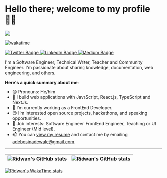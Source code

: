 # Hello there; welcome to my profile 👋🏾

![](https://komarev.com/ghpvc/?username=RidwanAdebosin) 

[![wakatime](https://wakatime.com/badge/user/018d44da-1a46-4707-a830-98c7a4c450ca.svg?style=for-the-badge)](https://wakatime.com/@018d44da-1a46-4707-a830-98c7a4c450ca)

<p align="start">
  <a href="https://twitter.com/Ridwan_Adebosin">
    <img src="https://img.shields.io/badge/-@Ridwan_Adebosin-black?style=for-the-badge&logo=twitter&logoColor=white" alt="Twitter Badge">
  </a>
  <a href="https://www.linkedin.com/in/ridwan-adebosin/">
    <img src="https://img.shields.io/badge/-Ridwan_Adebosin-blue?style=for-the-badge&logo=linkedin&logoColor=white" alt="LinkedIn Badge">
  </a>
  <a href="https://medium.com/@adebosinadewale_62859">
    <img src="https://img.shields.io/badge/-Ridwan_Adebosin-green?style=for-the-badge&logo=medium&logoColor=black" alt="Medium Badge">
  </a>
</p>

I'm a Software Engineer, Technical Writer, Teacher and Community Engineer. I'm passionate about sharing knowledge, documentation, web engineering, and others. 

**Here's a quick summary about me**:

- 😊 Pronouns: He/him
- 🌱 I build web applications with JavaScript, React.js, TypeScript and NextJs.
- 🌱 I’m currently working as a FrontEnd Developer.
- 😊 I’m interested open source projects, hackathons, and speaking opportunities.
- 💼 Job interests: Software Engineer, FrontEnd Engineer, Teaching or UI Engineer (Mid level).
- 📫 You can [view my resume](https://docs.google.com/document/d/1gIoMuN1SMEcb0a88foB9x9UgtBJeWtYd7rSOcQDEr1g/edit?usp=sharing) and contact me by emailing adebosinadewale@gmail.com.

---

| <img align="center" src="https://github-readme-stats.vercel.app/api?username=RidwanAdebosin&show_icons=true&include_all_commits=true&hide_border=true" alt="Ridwan's GitHub stats" /> | <img align="center" src="https://github-readme-stats.vercel.app/api/top-langs/?username=RidwanAdebosin&langs_count=8&layout=compact&hide_border=true" alt="Ridwan's GitHub stats" /> |
| ------------- | ------------- |

[![Ridwan's WakaTime stats](https://github-readme-stats.vercel.app/api/wakatime?username=RidwanAdebosin)](https://github.com/anuraghazra/github-readme-stats)

